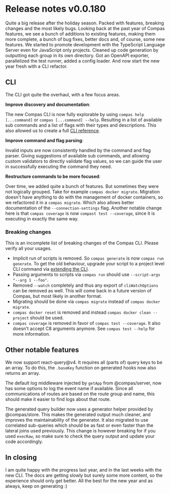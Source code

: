 # Release notes v0.0.180

Quite a big release after the holiday season. Packed with features, breaking
changes and the most likely bugs. Looking back at the past year of Compas
features, we see a bunch of additions to existing features, making them more
complete, a bunch of bug fixes, better docs and, of course, some new features.
We started to promote development with the TypeScript Language Server even for
JavaScript only projects. Cleaned up code generation by outputting each group in
its own directory. Got an OpenAPI exporter, parallelized the test runner, added
a config loader. And now start the new year fresh with a CLI refactor.

## CLI

The CLI got quite the overhaul, with a few focus areas.

**Improve discovery and documentation**:

The new Compas CLI is now fully explorable by using `compas help [...command]`
or `compas [...command] --help`. Resulting in a list of available sub commands
and a list of flags with their types and descriptions. This also allowed us to
create a full [CLI reference](/references/cli.html).

**Improve command and flag parsing**:

Invalid inputs are now consistently handled by the command and flag parser.
Giving suggestions of available sub commands, and allowing custom validators to
directly validate flag values, so we can guide the user in successfully
executing the command they need.

**Restructure commands to be more focused**:

Over time, we added quite a bunch of features. But sometimes they were not
logically grouped. Take for example `compas docker migrate`. Migration doesn't
have anything to do with the management of docker containers, so we refactored
it in a `compas migrate`. Which also allows better documentation of the
`--connection-settings` flag. Another notable change here is that
`compas coverage` is now `compast test --coverage`, since it is executing in
exactly the same way.

### Breaking changes

This is an incomplete list of breaking changes of the Compas CLI. Please verify
all your usages.

- Implicit run of scripts is removed. So `compas generate` is now
  `compas run generate`. To get the old behaviour, upgrade your script to a
  project level CLI command via
  [extending the CLI](/features/extending-the-cli.html).
- Passing arguments to scripts via `compas run` should use
  `--script-args "--arg 1 --foo"`.
- Removed `--watch` completely and thus any export of `cliWatchOptions` can be
  removed as well. This will come back in a future version of Compas, but most
  likely in another format.
- Migrating should be done via `compas migrate` instead of
  `compas docker migrate`.
- `compas docker reset` is removed and instead `compas docker clean --project`
  should be used.
- `compas coverage` is removed in favor of `compas test --coverage`. It also
  doesn't accept C8 arguments anymore. See `compas test --help` for more
  information.

## Other notable features

We now support react-query@v4. It requires all (parts of) query keys to be an
array. To do this, the `.baseKey` function on generated hooks now also returns
an array.

The default log middleware injected by `getApp` from @compas/server, now has
some options to log the event name if available. Since all communications of
routes are based on the route group and name, this should make it easier to find
logs about that route.

The generated query builder now uses a generator helper provided by
@compas/store. This makes the generated output much cleaner, and improves the
maintainability of the generator. It also migrated to use correlated sub-queries
which should be as fast or even faster than the lateral joins used previously.
This change is however breaking for if you used `execRaw`, so make sure to check
the query output and update your code accordingly.

## In closing

I am quite happy with the progress last year, and in the last weeks with the new
CLI. The docs are getting slowly but surely some more content, so the experience
should only get better. All the best for the new year and as always, keep on
generating :)
